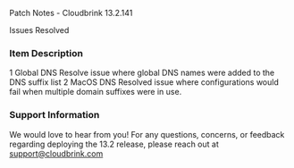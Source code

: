 Patch Notes - Cloudbrink 13.2.141

Issues Resolved

### Item Description

1 Global DNS Resolve issue where global DNS names were added to the DNS suffix list 2 MacOS DNS Resolved issue where configurations would fail when multiple domain suffixes were in use.

### Support Information

We would love to hear from you! For any questions, concerns, or feedback regarding deploying the 13.2 release, please reach out at support@cloudbrink.com